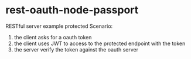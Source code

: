 rest-oauth-node-passport
========================

RESTful server example protected
Scenario:
1. the client asks for a oauth token
2. the client uses JWT to access to the protected endpoint with the token
3. the server verify the token against the oauth server
